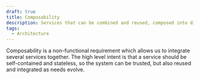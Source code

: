 ```yaml
---
draft: true
title: Composability
description: Services that can be combined and reused, composed into different layouts and new applications, provide business agility.
tags:
  - Architecture
---
```


Composability is a non-functional requirement which allows us to integrate several services together. The high level intent is that a service should be self-contained and stateless, so the system can be trusted, but also reused and integrated as needs evolve.
